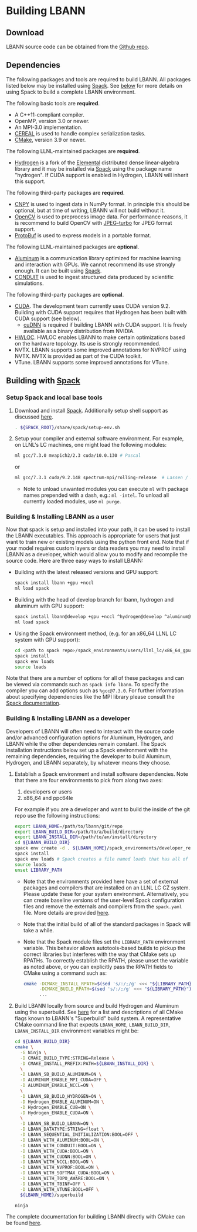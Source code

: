 # Building LBANN
## Download

LBANN source code can be obtained from the [Github
repo](https://github.com/LLNL/lbann).

## Dependencies

The following packages and tools are required to build LBANN. All
packages listed below may be installed using
[Spack](https://github.com/llnl/spack). See
<a href="#building-with-spack">below</a>
for more details on using Spack to build a complete LBANN
environment.

The following basic tools are **required**.

+ A C++11-compliant compiler.
+ OpenMP, version 3.0 or newer.
+ An MPI-3.0 implementation.
+ [CEREAL](https://github.com/USCiLab/cereal) is used to handle
  complex serialization tasks.
+ [CMake](https://cmake.org), version 3.9 or newer.

The following LLNL-maintained packages are **required**.

+ [Hydrogen](https://github.com/llnl/elemental) is a fork of the
  [Elemental](https://github.com/elemental/elemental) distributed
  dense linear-algebra library and it may be installed via
  [Spack](https://github.com/llnl/spack) using the package name
  "hydrogen". If CUDA support is enabled in Hydrogen, LBANN will
  inherit this support.

The following third-party packages are **required**.

+ [CNPY](https://github.com/rogersce/cnpy.git) is used to ingest data
  in NumPy format. In principle this should be optional, but at time
  of writing, LBANN will not build without it.
+ [OpenCV](https://github.com/opencv/opencv) is used to preprocess
  image data. For performance reasons, it is recommend to build OpenCV
  with [JPEG-turbo](https://github.com/libjpeg-turbo/libjpeg-turbo)
  for JPEG format support.
+ [ProtoBuf](https://github.com/protocolbuffers/protobuf) is used to
  express models in a portable format.

The following LLNL-maintained packages are **optional**.

+ [Aluminum](https://github.com/llnl/aluminum) is a
  communication library optimized for machine learning and interaction
  with GPUs. We cannot recommend its use strongly enough. It can be
  built using [Spack](https://github.com/llnl/spack).
+ [CONDUIT](https://github.com/llnl/conduit) is used to ingest
  structured data produced by scientific simulations.

The following third-party packages are **optional**.

+ [CUDA](https://developer.nvidia.com/cuda-toolkit). The development
  team currently uses CUDA version 9.2. Building with CUDA support
  requires that Hydrogen has been built with CUDA support (see below).
  + [cuDNN](https://developer.nvidia.com/cudnn) is required if
    building LBANN with CUDA support. It is freely available as a binary
    distribution from NVIDIA.
+ [HWLOC](https://www.open-mpi.org/projects/hwloc/). HWLOC enables
  LBANN to make certain optimizations based on the hardware
  topology. Its use is strongly recommended.
+ NVTX. LBANN supports some improved annotations for NVPROF using
  NVTX. NVTX is provided as part of the CUDA toolkit.
+ VTune. LBANN supports some improved annotations for VTune.


## Building with [Spack](https://github.com/llnl/spack)

### Setup Spack and local base tools

1.  Download and install [Spack](https://github.com/llnl/spack).
    Additionally setup shell support as discussed
    [here](https://spack.readthedocs.io/en/latest/module_file_support.html#id2).

    ```bash
    . ${SPACK_ROOT}/share/spack/setup-env.sh
    ```

2.  Setup your compiler and external software environment. For example,
    on LLNL\'s LC machines, one might load the following modules:
    ```bash
    ml gcc/7.3.0 mvapich2/2.3 cuda/10.0.130 # Pascal
    ```
    or
    ```bash
    ml gcc/7.3.1 cuda/9.2.148 spectrum-mpi/rolling-release  # Lassen / Sierra
    ```

    + Note to unload unwanted modules you can execute `ml` with
      package names prepended with a dash, e.g.: `ml -intel`. To
      unload all currently loaded modules, use `ml purge`.

### Building & Installing LBANN as a user

Now that spack is setup and installed into your path, it can be used
to install the LBANN executables.  This approach is appropriate for
users that just want to train new or existing models using the python
front end.  Note that if your model requires custom layers or data
readers you may need to install LBANN as a developer, which would
allow you to modify and recompile the source code.  Here are three
easy ways to install LBANN:

- Building with the latest released versions and GPU support:
  ```bash
  spack install lbann +gpu +nccl
  ml load spack
  ```

- Building with the head of develop branch for lbann, hydrogen and
  aluminum with GPU support:
  ```bash
  spack install lbann@develop +gpu +nccl ^hydrogen@develop ^aluminum@master
  ml load spack
  ```

- Using the Spack environment method, (e.g. for an x86_64 LLNL LC system with GPU support):
  ```bash
  cd <path to spack repo>/spack_environments/users/llnl_lc/x86_64_gpu/
  spack install
  spack env loads
  source loads
  ```

Note that there are a number of options for all of these packages and
can be viewed via commands such as `spack info lbann`.  To specify the
compiler you can add options such as `%gcc@7.3.0`.  For further
information about specifying dependencies like the MPI library please
consult the [Spack documentation](https://spack.readthedocs.io/).

### Building & Installing LBANN as a developer

Developers of LBANN will often need to interact with the source code
and/or advanced configuration options for Aluminum, Hydrogen, and
LBANN while the other dependencies remain constant. The Spack
installation instructions below set up a Spack environment with the
remaining dependencies, requiring the developer to build Aluminum,
Hydrogen, and LBANN separately, by whatever means they choose.

1.  Establish a Spack environment and install software dependencies.
    Note that there are four environments to pick from along two axes:

    1. developers or users
    2. x86_64 and ppc64le

    For example if you are a developer and want to build the inside of
    the git repo use the following instructions:
    ```bash
    export LBANN_HOME=/path/to/lbann/git/repo
    export LBANN_BUILD_DIR=/path/to/a/build/directory
    export LBANN_INSTALL_DIR=/path/to/an/install/directory
    cd ${LBANN_BUILD_DIR}
    spack env create -d . ${LBANN_HOME}/spack_environments/developer_release_<arch>_cuda_spack.yaml # where <arch> = x86_64 | ppc64le
    spack install
    spack env loads # Spack creates a file named loads that has all of the correct modules
    source loads
    unset LIBRARY_PATH
    ```

    + Note that the environments provided here have a set of external
      packages and compilers that are installed on an LLNL LC CZ
      system.  Please update these for your system environment.
      Alternatively, you can create baseline versions of the
      user-level Spack configuration files and remove the externals
      and compilers from the `spack.yaml` file. More details are
      provided [here](spack_environment.md).

    + Note that the initial build of all of the standard packages in Spack
      will take a while.

    + Note that the Spack module files set the `LIBRARY_PATH` environment
      variable. This behavior allows autotools-based builds to pickup the
      correct libraries but interferes with the way that CMake sets up
      RPATHs.  To correctly establish the RPATH, please unset the variable
      as noted above, or you can explicitly pass the RPATH fields to CMake
      using a command such as:
      ```bash
      cmake -DCMAKE_INSTALL_RPATH=$(sed 's/:/;/g' <<< "${LIBRARY_PATH}") \
            -DCMAKE_BUILD_RPATH=$(sed 's/:/;/g' <<< "${LIBRARY_PATH}") \
            ...
      ```

2.  Build LBANN locally from source and build Hydrogen and Aluminum
    using the superbuild. See
    [here](BuildingLBANNWithCMake.md#building-an-entire-ecosystem-with-the-superbuild)
    for a list and descriptions of all CMake flags known to LBANN's
    "Superbuild" build system. A representative CMake command line
    that expects `LBANN_HOME`, `LBANN_BUILD_DIR`, `LBANN_INSTALL_DIR`
    environment variables might be:
    ```bash
    cd ${LBANN_BUILD_DIR}
    cmake \
      -G Ninja \
      -D CMAKE_BUILD_TYPE:STRING=Release \
      -D CMAKE_INSTALL_PREFIX:PATH=${LBANN_INSTALL_DIR} \
      \
      -D LBANN_SB_BUILD_ALUMINUM=ON \
      -D ALUMINUM_ENABLE_MPI_CUDA=OFF \
      -D ALUMINUM_ENABLE_NCCL=ON \
      \
      -D LBANN_SB_BUILD_HYDROGEN=ON \
      -D Hydrogen_ENABLE_ALUMINUM=ON \
      -D Hydrogen_ENABLE_CUB=ON \
      -D Hydrogen_ENABLE_CUDA=ON \
      \
      -D LBANN_SB_BUILD_LBANN=ON \
      -D LBANN_DATATYPE:STRING=float \
      -D LBANN_SEQUENTIAL_INITIALIZATION:BOOL=OFF \
      -D LBANN_WITH_ALUMINUM:BOOL=ON \
      -D LBANN_WITH_CONDUIT:BOOL=ON \
      -D LBANN_WITH_CUDA:BOOL=ON \
      -D LBANN_WITH_CUDNN:BOOL=ON \
      -D LBANN_WITH_NCCL:BOOL=ON \
      -D LBANN_WITH_NVPROF:BOOL=ON \
      -D LBANN_WITH_SOFTMAX_CUDA:BOOL=ON \
      -D LBANN_WITH_TOPO_AWARE:BOOL=ON \
      -D LBANN_WITH_TBINF=OFF \
      -D LBANN_WITH_VTUNE:BOOL=OFF \
      ${LBANN_HOME}/superbuild

    ninja
    ```

The complete documentation for building LBANN directly with CMake can
be found [here](BuildingLBANNWithCMake.md).
